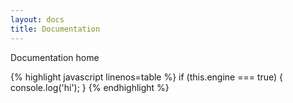 ```yaml
---
layout: docs
title: Documentation
---
```


Documentation home

{% highlight javascript linenos=table %}
if (this.engine === true) {
  console.log('hi');
}
{% endhighlight %}
